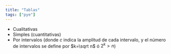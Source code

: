 ```yaml
---
title: "Tablas"
tags: ["pye"]
---
```

- Cualitativas
- Simples (cuantitativas)
- Por intervalos (donde $c$ indica la amplitud de cada intervalo, y el número de intervalos se define por $k=\sqrt n$ ó $2^k>n$)